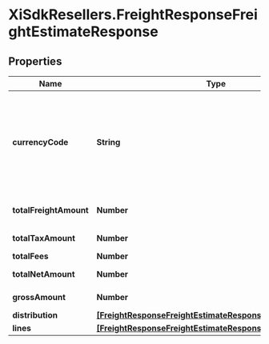 # XiSdkResellers.FreightResponseFreightEstimateResponse

## Properties

Name | Type | Description | Notes
------------ | ------------- | ------------- | -------------
**currencyCode** | **String** | The country-specific three-character ISO 4217 currency code used for the order. | [optional] 
**totalFreightAmount** | **Number** | Total freight amount. | [optional] 
**totalTaxAmount** | **Number** | Total tax amount. | [optional] 
**totalFees** | **Number** | Total fees. | [optional] 
**totalNetAmount** | **Number** | Total net amount. | [optional] 
**grossAmount** | **Number** | Gross amount. | [optional] 
**distribution** | [**[FreightResponseFreightEstimateResponseDistributionInner]**](FreightResponseFreightEstimateResponseDistributionInner.md) |  | [optional] 
**lines** | [**[FreightResponseFreightEstimateResponseLinesInner]**](FreightResponseFreightEstimateResponseLinesInner.md) |  | [optional] 



